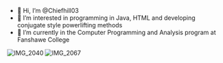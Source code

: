 - 👋 Hi, I’m @Chiefhill03
- 👀 I’m interested in programming in Java, HTML and developing conjugate style powerlifting methods
- 🌱 I’m currently in the Computer Programming and Analysis program at Fanshawe College





![IMG_2040](https://user-images.githubusercontent.com/90268371/133130277-bcf1828f-278d-4b83-8a84-f28da5ca6f21.JPG)
![IMG_2067](https://user-images.githubusercontent.com/90268371/133130318-f9fea109-8da0-4eb7-84e6-b41ef7a8d23f.JPG)

<!---
Chiefhill03/Chiefhill03 is a ✨ special ✨ repository because its `README.md` (this file) appears on your GitHub profile.
You can click the Preview link to take a look at your changes.
--->
